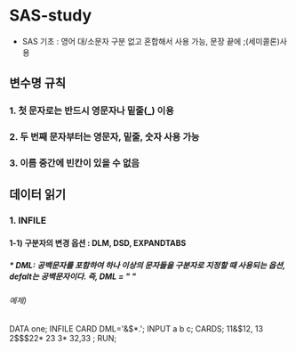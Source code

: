 # SAS-study
* SAS 기초 : 영어 대/소문자 구분 없고 혼합해서 사용 가능, 문장 끝에 ;(세미콜론)사용
## 변수명 규칙 
### 1. 첫 문자로는 반드시 영문자나 밑줄(_) 이용 
### 2. 두 번째 문자부터는 영문자, 밑줄, 숫자 사용 가능
### 3. 이름 중간에 빈칸이 있을 수 없음

## 데이터 읽기
### 1. INFILE
#### 1-1) 구분자의 변경 옵션 : DLM, DSD, EXPANDTABS
##### * DML: 공백문자를 포함하여 하나 이상의 문자들을 구분자로 지정할 때 사용되는 옵션, defalt는 공백문자이다. 즉, DML = " "
###### 예제)
DATA one;
  INFILE CARD DML='&$*.';
  INPUT a b c;
CARDS;
11&$12, 13
2$$$22* 23
  3*  32,33
;
RUN;

